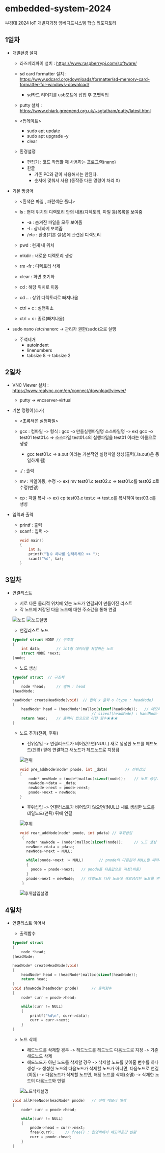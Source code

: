 # embedded-system-2024
부경대 2024 IoT 개발자과정 임베디드시스템 학습 리포지토리

## 1일차

- 개발환경 설치
	- 라즈베리파이 설치 : https://www.raspberrypi.com/software/
	- sd card formatter 설치 : https://www.sdcard.org/downloads/formatter/sd-memory-card-formatter-for-windows-download/
		- sd카드 리더기를 usb포트에 삽입 후 포맷작업
		
	- putty 설치 : https://www.chiark.greenend.org.uk/~sgtatham/putty/latest.html

	- <업데이트>
		- sudo apt update
		- sudo apt upgrade -y
		- clear

	- 환경설정
		- 편집기 : 코드 작업할 때 사용하는 프로그램(nano)
		- 한글
			- 기존 PC와 같이 사용해서는 안된다.
			- 순서에 맞춰서 사용 (동작중 다른 명령어 처리 X)
			
- 기본 명령어
	- <흰색은 파일 , 파란색은 폴더>
	- ls : 현재 위치의 디렉토리 안의 내용(디렉토리, 파일 등)목록을 보여줌
		- -a : 숨겨진 파일을 모두 보여줌
		- -l : 상세하게 보여줌
		- /etc : 환경(기본 설정)에 관련된 디렉토리
		
	- pwd : 현재 내 위치
	- mkdir : 새로운 디렉토리 생성
	- rm -fr : 디렉토리 삭제
	- clear : 화면 초기화
	- cd : 해당 위치로 이동
	- cd .. : 상위 디렉토리로 빠져나옴
	- ctrl + c : 실행취소
	- ctrl + x : 종료(빠져나옴)
	
- sudo nano /etc/nanorc -> 관리자 권한(sudo)으로 실행
	- 주석제거
		- autoindent 
		- linenumbers
		- tabsize 8 -> tabsize 2

## 2일차
- VNC Viewer 설치 : https://www.realvnc.com/en/connect/download/viewer/
	- putty -> vncserver-virtual
	
- 기본 명령어(추가)
	- <초록색은 실행파일>
	- gcc : 컴파일
		-> 형식 : gcc -o 만들실행파일명 소스파일명
		-> ex) gcc -o test01 test01.c => 소스파일 test01.c의 실행파일을 test01 이라는 이름으로 생성
		- gcc test01.c => a.out 이라는 기본적인 실행파일 생성(출력(./a.out)은 동일하게 됨)
	- ./ : 출력
	
	- mv : 파일이동, 수정
		-> ex) mv test01.c test02.c => test01.c를 test02.c로 수정(변경)
	- cp : 파일 복사
		-> ex) cp test03.c test.c => test.c를 복사하여 test03.c를 생성
		
- 입력과 출력
	- printf : 출력
	- scanf : 입력
		-> 
		```C
		void main()
		{
			int a;
			printf("정수 하나를 입력하세요 >> ");
			scanf("%d", &a);
		}
		```
		
## 3일차
- 연결리스트
	- 서로 다른 물리적 위치에 있는 노드가 연결되어 만들어진 리스트
	- 각 노드에 저장된 다음 노드에 대한 주소값을 통해 연결
	
	![노드](https://raw.githubusercontent.com/HyungJuu/embedded-system-2024/main/images/node.png)
	![노드설명](https://raw.githubusercontent.com/HyungJuu/embedded-system-2024/main/images/node01.png)
	
	- 연결리스트 노드
	```C
	typedef struct NODE	// 구조체
	{
		int data;		// int형 데이터를 저장하는 노드
		struct NODE *next;
	}node;
	```
	
	- 노드 생성
	```C
	typedef struct	// 구조체
	{
		node *head;		// 멤버 : head
	}headNode;
	
	headNode* createHeadNode(void)	// 입력 x 출력 o (type : headNode)
	{
		headNode* head = (headNode*)malloc(sizeof(headNode));	// 메모리공간을 동적 할당. (headNode*) : 형변환
										// sizeof(headNode) : haedNode 자료형의 크기를 구한다.
		return head;	// 출력이 있으므로 리턴 필수★★★
	}
	```
	
	- 노드 추가(전위, 후위)
		- 전위삽입 -> 연결리스트가 비어있으면(NULL) 새로 생성한 노드를 헤드노드(맨앞) 앞에 연결하고 새노드가 헤드노드로 지정됨
		
		![전위](https://raw.githubusercontent.com/HyungJuu/embedded-system-2024/main/images/%EC%A0%84%EC%9C%84%EC%82%BD%EC%9E%85.png)

		```C
		void pre_addNode(node* pnode, int _data)        // 전위삽입
		{
			node* newNode = (node*)malloc(sizeof(node));	// 노드 생성. node크기만큼의 메모리 공간 동적 할당받아 포인터변수 newNode에 저장
			newNode->data = _data;
			newNode->next = pnode->next;
			pnode->next = newNode;
		}

		```
		

		- 후위삽입 -> 연결리스트가 비어있지 않으면(!NULL) 새로 생성한 노드를 테일노드(맨뒤) 뒤에 연결
		
		![후위](https://raw.githubusercontent.com/HyungJuu/embedded-system-2024/main/images/%ED%9B%84%EC%9C%84%EC%82%BD%EC%9E%85.png)
		

		```C
		void rear_addNode(node* pnode, int pdata) // 후위삽입
		 {
		   node* newNode = (node*)malloc(sizeof(node));		// 노드 생성
		   newNode->data = pdata;
		   newNode->next = NULL;

		   while(pnode->next != NULL)		// pnode의 다음값이 NULL일 때까지
		   {
			 pnode = pnode->next;	// pnode를 다음값으로 지정(이동)
		   }
		   pnode->next = newNode;	// 테일노드 다음 노드에 새로생성한 노드를 연결
		 }
		```
		![후위삽입설명](https://raw.githubusercontent.com/HyungJuu/embedded-system-2024/main/images/%ED%9B%84%EC%9C%84%EC%82%BD%EC%9E%85%EC%84%A4%EB%AA%85.png)

## 4일차
- 연결리스트 이어서

	- 출력함수
	```C
	typedef struct
	{
		node *head;
	}headNode;

	headNode* createHeadNode(void)
	{
		headNode* head = (headNode*)malloc(sizeof(headNode));
		return head;
	}
	void showNode(headNode* pnode)      // 출력함수
	{
		node* curr = pnode->head;

		while(curr != NULL)
		{
			printf("%d\n", curr->data);
			curr = curr->next;
		}
	}
	```

	- 노드 삭제
		- 헤드노드를 삭제할 경우
			-> 헤드노드를 헤드노드 다음노드로 지정
			-> 기존 헤드노드 삭제
		- 헤드노드가 아닌 노드를 삭제할 경우
			-> 삭제할 노드를 찾아줄 변수를 하나 생성
			-> 생성한 노드의 다음노드가 삭제할 노드가 아니면, 다음노드로 연결(이동)
			-> 다음노드가 삭제할 노드면, 해당 노드를 삭제(소멸)
				-> 삭제한 노드의 다음노드와 연결
			
		![노드삭제설명](https://raw.githubusercontent.com/HyungJuu/embedded-system-2024/main/images/%EB%85%B8%EB%93%9C%EC%82%AD%EC%A0%9C%EC%84%A4%EB%AA%85.png)
	
	```C
	void allFreeNode(headNode* pnode)   // 전체 메모리 해제
	{
		node* curr = pnode->head; 

		while(curr != NULL)
		{
			pnode->head = curr->next;
			free(curr);		// free() : 힙영역에서 메모리공간 반환
			curr = pnode->head;
		}
	}
	```
